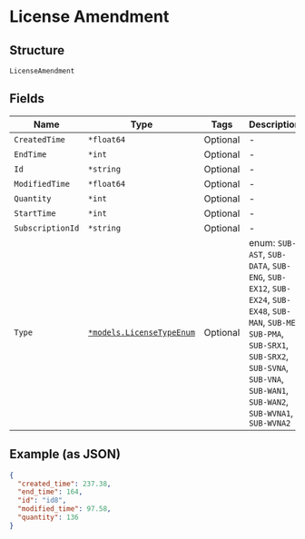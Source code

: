 
# License Amendment

## Structure

`LicenseAmendment`

## Fields

| Name | Type | Tags | Description |
|  --- | --- | --- | --- |
| `CreatedTime` | `*float64` | Optional | - |
| `EndTime` | `*int` | Optional | - |
| `Id` | `*string` | Optional | - |
| `ModifiedTime` | `*float64` | Optional | - |
| `Quantity` | `*int` | Optional | - |
| `StartTime` | `*int` | Optional | - |
| `SubscriptionId` | `*string` | Optional | - |
| `Type` | [`*models.LicenseTypeEnum`](../../doc/models/license-type-enum.md) | Optional | enum: `SUB-AST`, `SUB-DATA`, `SUB-ENG`, `SUB-EX12`, `SUB-EX24`, `SUB-EX48`, `SUB-MAN`, `SUB-ME`, `SUB-PMA`, `SUB-SRX1`, `SUB-SRX2`, `SUB-SVNA`, `SUB-VNA`, `SUB-WAN1`, `SUB-WAN2`, `SUB-WVNA1`, `SUB-WVNA2` |

## Example (as JSON)

```json
{
  "created_time": 237.38,
  "end_time": 164,
  "id": "id8",
  "modified_time": 97.58,
  "quantity": 136
}
```

